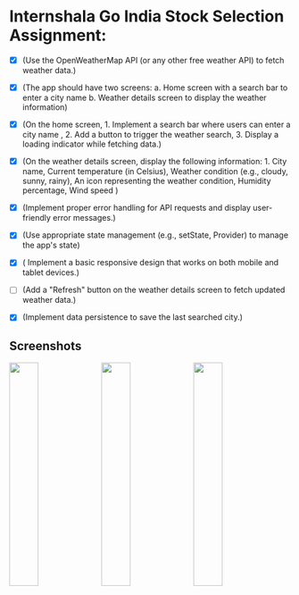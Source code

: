 

# Internshala Go India Stock Selection Assignment:

- [x] (Use the OpenWeatherMap API (or any other free weather API) to fetch weather data.)

- [x] (The app should have two screens: a. Home screen with a search bar to enter a city name b. Weather details screen to display the weather information)

- [x] (On the home screen, 1. Implement a search bar where users can enter a city name
, 2. Add a button to trigger the weather search, 3. Display a loading indicator while fetching data.)

- [x] (On the weather details screen, display the following information: 1. City name, Current temperature (in Celsius), Weather condition (e.g., cloudy, sunny,
rainy), An icon representing the weather condition, Humidity percentage, Wind speed
)

- [x] (Implement proper error handling for API requests and display user-friendly error messages.)

- [x] (Use appropriate state management (e.g., setState, Provider) to manage the app's state)

- [x] ( Implement a basic responsive design that works on both mobile and tablet devices.)

- [ ] (Add a "Refresh" button on the weather details screen to fetch updated weather data.)

- [x] (Implement data persistence to save the last searched city.)


## Screenshots

<img width='32%' src="https://github.com/Moinak-Majumdar/iinternshala-go-india-stocks/assets/99950805/0b0ac192-e8ee-4300-8889-81e30c8a783e"/>
<img width='32%' src="https://github.com/Moinak-Majumdar/iinternshala-go-india-stocks/assets/99950805/e0405bf8-b060-425e-8931-8ad0afb8e75f"/>
<img width='32%' src="https://github.com/Moinak-Majumdar/iinternshala-go-india-stocks/assets/99950805/299b0984-c86e-4eb5-b4a3-fd01aca527ef"/>



